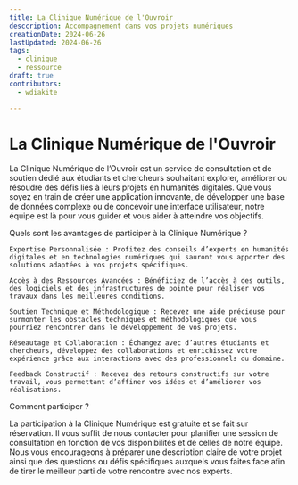 ```yaml
---
title: La Clinique Numérique de l'Ouvroir
desccription: Accompagnement dans vos projets numériques
creationDate: 2024-06-26
lastUpdated: 2024-06-26
tags: 
  - clinique
  - ressource
draft: true
contributors:
  - wdiakite

---
```


# La Clinique Numérique de l'Ouvroir

La Clinique Numérique de l’Ouvroir est un service de consultation et de soutien dédié aux étudiants et chercheurs souhaitant explorer, améliorer ou résoudre des défis liés à leurs projets en humanités digitales. Que vous soyez en train de créer une application innovante, de développer une base de données complexe ou de concevoir une interface utilisateur, notre équipe est là pour vous guider et vous aider à atteindre vos objectifs.

Quels sont les avantages de participer à la Clinique Numérique ?

    Expertise Personnalisée : Profitez des conseils d’experts en humanités digitales et en technologies numériques qui sauront vous apporter des solutions adaptées à vos projets spécifiques.

    Accès à des Ressources Avancées : Bénéficiez de l’accès à des outils, des logiciels et des infrastructures de pointe pour réaliser vos travaux dans les meilleures conditions.

    Soutien Technique et Méthodologique : Recevez une aide précieuse pour surmonter les obstacles techniques et méthodologiques que vous pourriez rencontrer dans le développement de vos projets.

    Réseautage et Collaboration : Échangez avec d’autres étudiants et chercheurs, développez des collaborations et enrichissez votre expérience grâce aux interactions avec des professionnels du domaine.

    Feedback Constructif : Recevez des retours constructifs sur votre travail, vous permettant d’affiner vos idées et d’améliorer vos réalisations.

Comment participer ?

La participation à la Clinique Numérique est gratuite et se fait sur réservation. Il vous suffit de nous contacter pour planifier une session de consultation en fonction de vos disponibilités et de celles de notre équipe. Nous vous encourageons à préparer une description claire de votre projet ainsi que des questions ou défis spécifiques auxquels vous faites face afin de tirer le meilleur parti de votre rencontre avec nos experts.
